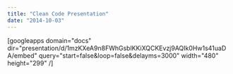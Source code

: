 ```yaml
---
title: "Clean Code Presentation"
date: "2014-10-03"
---
```


\[googleapps domain="docs" dir="presentation/d/1mzKXeA9n8FWhGsblKKiXQCKEvzj9AQIk0Hw1s41uaDA/embed" query="start=false&loop=false&delayms=3000" width="480" height="299" /\]
